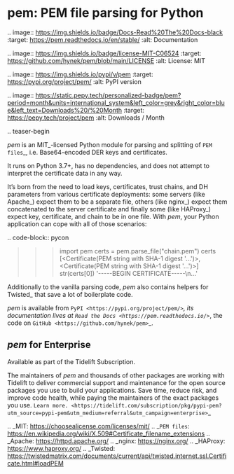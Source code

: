 pem: PEM file parsing for Python
================================

.. image:: https://img.shields.io/badge/Docs-Read%20The%20Docs-black
   :target: https://pem.readthedocs.io/en/stable/
   :alt: Documentation

.. image:: https://img.shields.io/badge/license-MIT-C06524
   :target: https://github.com/hynek/pem/blob/main/LICENSE
   :alt: License: MIT

.. image:: https://img.shields.io/pypi/v/pem
   :target: https://pypi.org/project/pem/
   :alt: PyPI version

.. image:: https://static.pepy.tech/personalized-badge/pem?period=month&units=international_system&left_color=grey&right_color=blue&left_text=Downloads%20/%20Month
   :target: https://pepy.tech/project/pem
   :alt: Downloads / Month

.. teaser-begin

*pem* is an MIT_-licensed Python module for parsing and splitting of `PEM files`_, i.e. Base64-encoded DER keys and certificates.

It runs on Python 3.7+, has no dependencies, and does not attempt to interpret the certificate data in any way.

It’s born from the need to load keys, certificates, trust chains, and DH parameters from various certificate deployments: some servers (like Apache_) expect them to be a separate file, others (like nginx_) expect them concatenated to the server certificate and finally some (like HAProxy_) expect key, certificate, and chain to be in one file.
With *pem*, your Python application can cope with all of those scenarios:

.. code-block:: pycon

   >>> import pem
   >>> certs = pem.parse_file("chain.pem")
   >>> certs
   [<Certificate(PEM string with SHA-1 digest '...')>, <Certificate(PEM string with SHA-1 digest '...')>]
   >>> str(certs[0])
   '-----BEGIN CERTIFICATE-----\n...'

Additionally to the vanilla parsing code, *pem* also contains helpers for Twisted_ that save a lot of boilerplate code.

*pem* is available from `PyPI <https://pypi.org/project/pem/>`_, its documentation lives at `Read the Docs <https://pem.readthedocs.io/>`_, the code on `GitHub <https://github.com/hynek/pem>`_.


*pem* for Enterprise
--------------------

Available as part of the Tidelift Subscription.

The maintainers of *pem* and thousands of other packages are working with Tidelift to deliver commercial support and maintenance for the open source packages you use to build your applications.
Save time, reduce risk, and improve code health, while paying the maintainers of the exact packages you use.
`Learn more. <https://tidelift.com/subscription/pkg/pypi-pem?utm_source=pypi-pem&utm_medium=referral&utm_campaign=enterprise>`_

.. _MIT: https://choosealicense.com/licenses/mit/
.. _`PEM files`: https://en.wikipedia.org/wiki/X.509#Certificate_filename_extensions
.. _Apache: https://httpd.apache.org/
.. _nginx: https://nginx.org/
.. _HAProxy: https://www.haproxy.org/
.. _Twisted: https://twistedmatrix.com/documents/current/api/twisted.internet.ssl.Certificate.html#loadPEM

